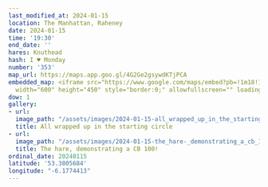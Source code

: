 ```yaml
---
last_modified_at: 2024-01-15
location: The Manhattan, Raheney
date: 2024-01-15
time: '19:30'
end_date: ''
hares: Knuthead
hash: I ♥ Monday
number: '353'
map_url: https://maps.app.goo.gl/4G2Ge2gsywdKTjPCA
embedded_map: <iframe src="https://www.google.com/maps/embed?pb=!1m18!1m12!1m3!1d2379.9151075820987!2d-6.1748664!3d53.3805684!2m3!1f0!2f0!3f0!3m2!1i1024!2i768!4f13.1!3m3!1m2!1s0x48670f8d1b7e8789%3A0xfa44d7c1c9e250c2!2sThe%20Manhattan-Beer%20%26%20Food%20Co!5e0!3m2!1sen!2sus!4v1705361145399!5m2!1sen!2sus"
  width="600" height="450" style="border:0;" allowfullscreen="" loading="lazy" referrerpolicy="no-referrer-when-downgrade"></iframe>
dow: 1
gallery:
- url:
  image_path: "/assets/images/2024-01-15-all_wrapped_up_in_the_starting_circle.jpeg"
  title: All wrapped up in the starting circle
- url:
  image_path: "/assets/images/2024-01-15-the_hare-_demonstrating_a_cb_100-.jpeg"
  title: The hare, demonstrating a CB 100!
ordinal_date: 20240115
latitude: '53.3805684'
longitude: "-6.1774413"
---
```


